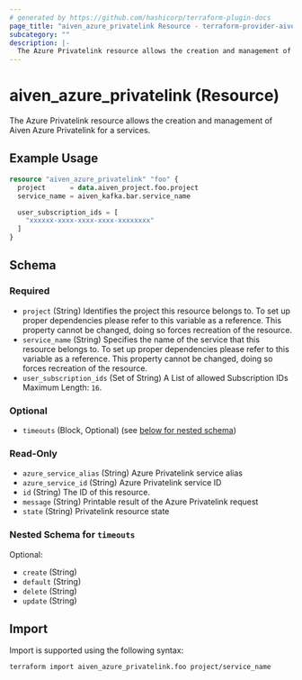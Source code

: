 ```yaml
---
# generated by https://github.com/hashicorp/terraform-plugin-docs
page_title: "aiven_azure_privatelink Resource - terraform-provider-aiven"
subcategory: ""
description: |-
  The Azure Privatelink resource allows the creation and management of Aiven Azure Privatelink for a services.
---
```


# aiven_azure_privatelink (Resource)

The Azure Privatelink resource allows the creation and management of Aiven Azure Privatelink for a services.

## Example Usage

```terraform
resource "aiven_azure_privatelink" "foo" {
  project      = data.aiven_project.foo.project
  service_name = aiven_kafka.bar.service_name

  user_subscription_ids = [
    "xxxxxx-xxxx-xxxx-xxxx-xxxxxxxx"
  ]
}
```

<!-- schema generated by tfplugindocs -->
## Schema

### Required

- `project` (String) Identifies the project this resource belongs to. To set up proper dependencies please refer to this variable as a reference. This property cannot be changed, doing so forces recreation of the resource.
- `service_name` (String) Specifies the name of the service that this resource belongs to. To set up proper dependencies please refer to this variable as a reference. This property cannot be changed, doing so forces recreation of the resource.
- `user_subscription_ids` (Set of String) A List of allowed Subscription IDs Maximum Length: `16`.

### Optional

- `timeouts` (Block, Optional) (see [below for nested schema](#nestedblock--timeouts))

### Read-Only

- `azure_service_alias` (String) Azure Privatelink service alias
- `azure_service_id` (String) Azure Privatelink service ID
- `id` (String) The ID of this resource.
- `message` (String) Printable result of the Azure Privatelink request
- `state` (String) Privatelink resource state

<a id="nestedblock--timeouts"></a>
### Nested Schema for `timeouts`

Optional:

- `create` (String)
- `default` (String)
- `delete` (String)
- `update` (String)

## Import

Import is supported using the following syntax:

```shell
terraform import aiven_azure_privatelink.foo project/service_name
```
